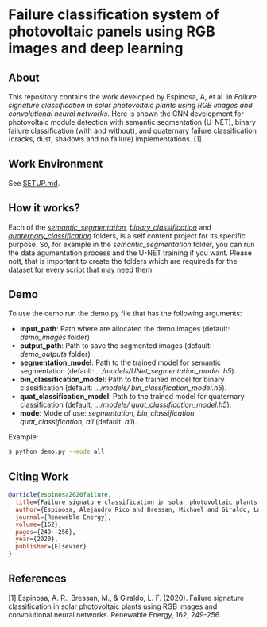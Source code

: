 # Failure classification system of photovoltaic panels using RGB images and deep learning

## About

This repository contains the work developed by Espinosa, A, et al. in *Failure signature classification in solar photovoltaic plants using RGB images and convolutional neural networks*. Here is shown the CNN development for photovoltaic module detection with semantic segmentation (U-NET), binary failure classification (with and without), 
and quaternary failure classification (cracks, dust, shadows and no failure) implementations. [1]

## Work Environment

See [SETUP.md](SETUP.md).

## How it works?

Each of the [*semantic_segmentation*](semantic_segmentation), [*binary_classification*](binary_classification) and [*quaternary_classification*](quaternary_classification) folders, is a self content project for its specific purpose. So, for example in the *semantic_segmentation* folder, you can run the data agumentation process and the U-NET training if you want. Please nott, that is important to create the folders which are requireds for the dataset for every script that may need them.

## Demo

To use the demo run the demo.py file that has the following arguments:

- **input_path**: Path where are allocated the demo images (default: *demo_images* folder)
- **output_path**: Path to save the segmented images (default: *demo_outputs* folder)
- **segmentation_model**: Path to the trained model for semantic segmentation (default: *.../models/UNet_segmentation_model
  .h5*).
- **bin_classification_model**: Path to the trained model for binary classification (default: *.../models/
  bin_classification_model.h5*).
- **quat_classification_model**: Path to the trained model for quaternary classification (default: *.../models/
  quat_classification_model.h5*).
- **mode**: Mode of use: *segmentation*, *bin_classification*, *quat_classification*, *all* (default: *all*).

Example:

```sh
$ python demo.py --mode all
```

## Citing Work

```BibTeX
@article{espinosa2020failure,
  title={Failure signature classification in solar photovoltaic plants using RGB images and convolutional neural networks},
  author={Espinosa, Alejandro Rico and Bressan, Michael and Giraldo, Luis Felipe},
  journal={Renewable Energy},
  volume={162},
  pages={249--256},
  year={2020},
  publisher={Elsevier}
}
```

## References

[1] Espinosa, A. R., Bressan, M., & Giraldo, L. F. (2020). Failure signature classification in solar photovoltaic plants using RGB images and convolutional neural networks. Renewable Energy, 162, 249-256.
